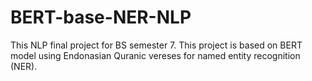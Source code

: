 # BERT-base-NER-NLP
 This NLP final project for BS semester 7. This project is based on BERT model using Endonasian Quranic vereses for named entity recognition (NER).
